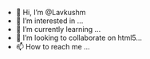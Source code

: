 - 👋 Hi, I’m @Lavkushm
- 👀 I’m interested in ...
- 🌱 I’m currently learning ...
- 💞️ I’m looking to collaborate on html5...
- 📫 How to reach me ...

<!---
Lavkushm/Lavkushm is a ✨ special ✨ repository because its `README.md` (this file) appears on your GitHub profile.
You can click the Preview link to take a look at your changes.
--->
